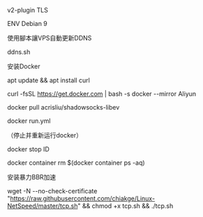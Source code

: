 v2-plugin TLS


ENV  Debian 9

使用腳本讓VPS自動更新DDNS  

ddns.sh


安装Docker  

apt update && apt install curl

curl -fsSL https://get.docker.com | bash -s docker --mirror Aliyun

docker pull acrisliu/shadowsocks-libev

docker run.yml

（停止并重新运行docker）

docker stop ID

docker container rm $(docker container ps -aq)





安装暴力BBR加速

wget -N --no-check-certificate "https://raw.githubusercontent.com/chiakge/Linux-NetSpeed/master/tcp.sh" && chmod +x tcp.sh && ./tcp.sh





